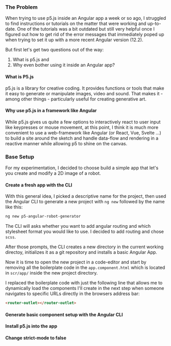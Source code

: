 ### The Problem

When trying to use p5.js inside an Angular app a week or so ago, I struggled to find instructions or tutorials on the matter that were working and up-to-date. One of the tutorials was a bit outdated but still very helpful once I figured out how to get rid of the error messages that immediately poped up when trying to set it up with a more recent Angular version (12.2).

But first let's get two questions out of the way: 
1. What is p5.js and 
2. Why even bother using it inside an Angular app?

#### What is P5.js
p5.js is a library for creative coding. It provides functions or tools that make it easy to generate or manipulate images, video and sound. That makes it -among other things - particularly useful for creating generative art.

#### Why use p5.js in a framework like Angular 
While p5.js gives us quite a few options to interactively react to user input like keypresses or mouse movement, at this point, I think it is much more convenient to use a web-framework like Angular (or React, Vue, Svelte ...) to build a site around the sketch and handle data-flow and rendering in a reactive manner while allowing p5 to shine on the canvas.

### Base Setup
For my experimentation, I decided to choose build a simple app that let's you create and modify a 2D image of a robot.

#### Create a fresh app with the CLI
With this general idea, I picked a descriptive name for the project, then used the Angular CLI to generate a new project with `ng new` followed by the name like this:

```bash
ng new p5-angular-robot-generator
```

The CLI will asks whether you want to add angular routing and which stylesheet format you would like to use. 
I decided to add routing and chose `scss`.

After those prompts, the CLI creates a new directory in the current working directoy, initializes it as a git repository and installs a basic Angular App.

Now it is time to open the new project in a code-editor and start by removing all the boilerplate code in the `app.component.html` which is located in `scr/app/` inside the new project directory. 

I replaced the boilerplate code with just the following line that allows me to dynamically load the components I'll create in the next step when someone navigates to specific URLs directly in the browsers address bar: 
```html
<router-outlet></router-outlet>
```

#### Generate basic component setup with the Angular CLI

#### Install p5.js into the app

#### Change strict-mode to false
